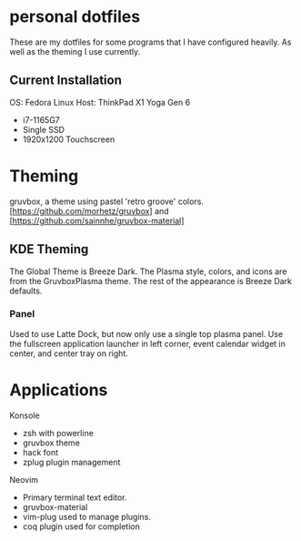 # personal dotfiles
These are my dotfiles for some programs that I have configured heavily. As well as the theming I use currently.
## Current Installation
OS: Fedora Linux
Host: ThinkPad X1 Yoga Gen 6
- i7-1165G7
- Single SSD
- 1920x1200 Touchscreen

# Theming
gruvbox, a theme using pastel 'retro groove' colors.
[https://github.com/morhetz/gruvbox] and [https://github.com/sainnhe/gruvbox-material]

## KDE Theming
The Global Theme is Breeze Dark. The Plasma style, colors, and icons are from the GruvboxPlasma theme. The rest of the appearance is Breeze Dark defaults.
### Panel
Used to use Latte Dock, but now only use a single top plasma panel. Use the fullscreen application launcher in left corner, event calendar widget in center, and center tray on right.

# Applications
Konsole
* zsh with powerline
* gruvbox theme
* hack font
* zplug plugin management

Neovim
* Primary terminal text editor.
* gruvbox-material
* vim-plug used to manage plugins.
* coq plugin used for completion
